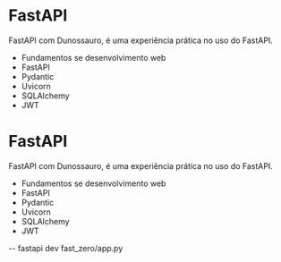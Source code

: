 # FastAPI

FastAPI com Dunossauro, é uma experiência prática no uso do FastAPI.

- Fundamentos se desenvolvimento web
- FastAPI
- Pydantic
- Uvicorn
- SQLAlchemy
- JWT
# FastAPI

FastAPI com Dunossauro, é uma experiência prática no uso do FastAPI.

- Fundamentos se desenvolvimento web
- FastAPI
- Pydantic
- Uvicorn
- SQLAlchemy
- JWT



-- fastapi dev fast_zero/app.py